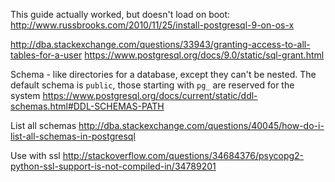 ---
---


This guide actually worked, but doesn't load on boot:
http://www.russbrooks.com/2010/11/25/install-postgresql-9-on-os-x


http://dba.stackexchange.com/questions/33943/granting-access-to-all-tables-for-a-user
https://www.postgresql.org/docs/9.0/static/sql-grant.html

Schema - like directories for a database, except they can't be nested. The default schema is `public`, those starting with `pg_` are reserved for the system
https://www.postgresql.org/docs/current/static/ddl-schemas.html#DDL-SCHEMAS-PATH

List all schemas
http://dba.stackexchange.com/questions/40045/how-do-i-list-all-schemas-in-postgresql

Use with ssl
http://stackoverflow.com/questions/34684376/psycopg2-python-ssl-support-is-not-compiled-in/34789201
